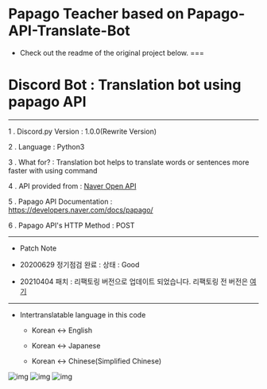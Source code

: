 # Papago Teacher based on Papago-API-Translate-Bot

- Check out the readme of the original project below.
===

Discord Bot : Translation bot using papago API
===

***
1 . Discord.py Version : 1.0.0(Rewrite Version)

2 . Language : Python3

3 . What for? : Translation bot helps to translate words or sentences more faster with using command

4 . API provided from : [Naver Open API](https://developers.naver.com/main/)

5 . Papago API Documentation : https://developers.naver.com/docs/papago/

6 . Papago API's HTTP Method : POST

***

- Patch Note

 - 20200629 정기점검 완료 : 상태 : Good

 - 20210404 패치 : 리팩토링 버전으로 업데이트 되었습니다.  리팩토링 전 버전은 [여기](https://github.com/J-hoplin1/Papago-API-Translate-Bot/tree/Before_Refactoring)

***
  
  - Intertranslatable language in this code
  
    - Korean <-> English
    
    - Korean <-> Japanese
    
    - Korean <-> Chinese(Simplified Chinese)
  
  ![img](img/3.jpg)
  ![img](img/4.jpg)
  ![img](img/5.jpg)
  
  
